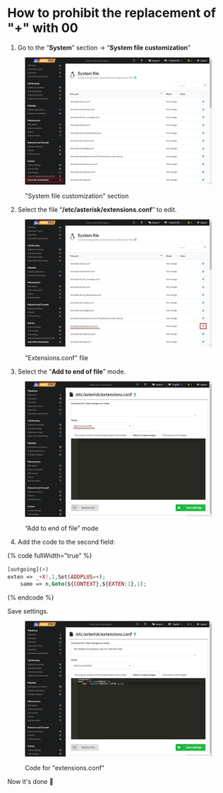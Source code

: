 # How to prohibit the replacement of "+" with 00

1. Go to the “**System**” section -> “**System file customization**”

<figure><img src="../../../.gitbook/assets/SystemFileCustomization.png" alt=""><figcaption><p>"System file customization" section</p></figcaption></figure>

2. Select the file “**/etc/asterisk/extensions.conf**” to edit.

<figure><img src="../../../.gitbook/assets/EditExtensions.conf.png" alt=""><figcaption><p>"Extensions.conf" file</p></figcaption></figure>

3. Select the “**Add to end of file**” mode.

<figure><img src="../../../.gitbook/assets/AddToTheEndOfFileMode.png" alt=""><figcaption><p>“Add to end of file” mode</p></figcaption></figure>

4. Add the code to the second field:

{% code fullWidth="true" %}
```php
[outgoing](+)
exten => _+X!,1,Set(ADDPLUS=+);
    same => n,Goto(${CONTEXT},${EXTEN:1},1);
```
{% endcode %}

Save settings.

<figure><img src="../../../.gitbook/assets/codeFoExtensions.png" alt=""><figcaption><p>Code for "extensions.conf"</p></figcaption></figure>

Now it's done :tada:

